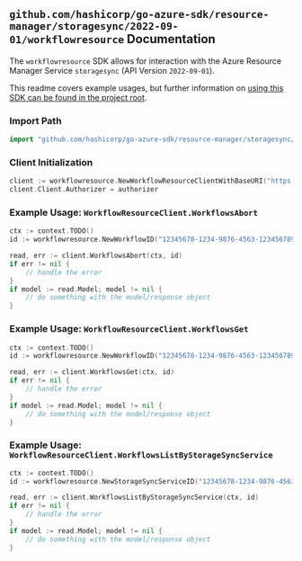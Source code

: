 
## `github.com/hashicorp/go-azure-sdk/resource-manager/storagesync/2022-09-01/workflowresource` Documentation

The `workflowresource` SDK allows for interaction with the Azure Resource Manager Service `storagesync` (API Version `2022-09-01`).

This readme covers example usages, but further information on [using this SDK can be found in the project root](https://github.com/hashicorp/go-azure-sdk/tree/main/docs).

### Import Path

```go
import "github.com/hashicorp/go-azure-sdk/resource-manager/storagesync/2022-09-01/workflowresource"
```


### Client Initialization

```go
client := workflowresource.NewWorkflowResourceClientWithBaseURI("https://management.azure.com")
client.Client.Authorizer = authorizer
```


### Example Usage: `WorkflowResourceClient.WorkflowsAbort`

```go
ctx := context.TODO()
id := workflowresource.NewWorkflowID("12345678-1234-9876-4563-123456789012", "example-resource-group", "storageSyncServiceValue", "workflowIdValue")

read, err := client.WorkflowsAbort(ctx, id)
if err != nil {
	// handle the error
}
if model := read.Model; model != nil {
	// do something with the model/response object
}
```


### Example Usage: `WorkflowResourceClient.WorkflowsGet`

```go
ctx := context.TODO()
id := workflowresource.NewWorkflowID("12345678-1234-9876-4563-123456789012", "example-resource-group", "storageSyncServiceValue", "workflowIdValue")

read, err := client.WorkflowsGet(ctx, id)
if err != nil {
	// handle the error
}
if model := read.Model; model != nil {
	// do something with the model/response object
}
```


### Example Usage: `WorkflowResourceClient.WorkflowsListByStorageSyncService`

```go
ctx := context.TODO()
id := workflowresource.NewStorageSyncServiceID("12345678-1234-9876-4563-123456789012", "example-resource-group", "storageSyncServiceValue")

read, err := client.WorkflowsListByStorageSyncService(ctx, id)
if err != nil {
	// handle the error
}
if model := read.Model; model != nil {
	// do something with the model/response object
}
```
